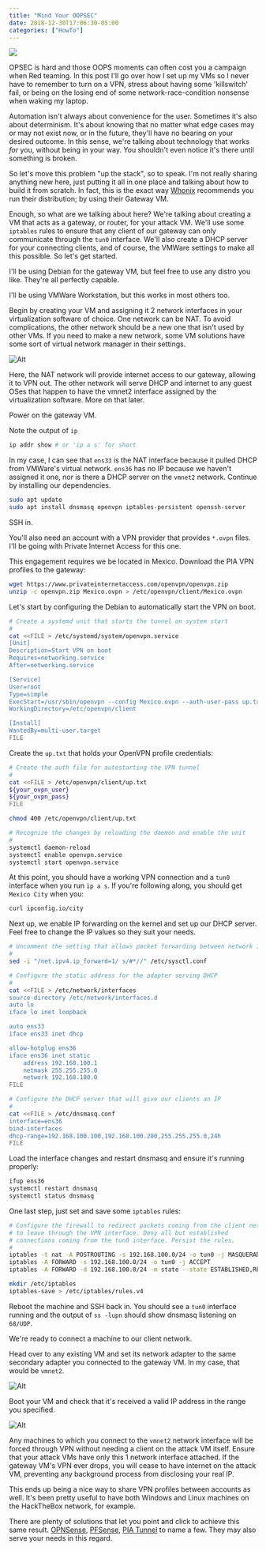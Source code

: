 ```yaml
---
title: "Mind Your OOPSEC"
date: 2018-12-30T17:06:30-05:00
categories: ["HowTo"]
---
```


![](title.png)

OPSEC is hard and those OOPS moments can often cost you a campaign when Red teaming. In this post
I'll go over how I set up my VMs so I never have to remember to turn on a VPN, stress about having
some 'killswitch' fail, or being on the losing end of some network-race-condition nonsense when
waking my laptop.


Automation isn't always about convenience for the user. Sometimes it's also about determinism. It's
about knowing that no matter what edge cases may or may not exist now, or in the future, they'll
have no bearing on your desired outcome. In this sense, we're talking about technology that works
_for_ you, without being in your way. You shouldn't even notice it's there until something is broken.

So let's move this problem "up the stack", so to speak. I'm not really sharing anything new here,
just putting it all in one place and talking about how to build it from scratch. In fact, this is
the exact way [Whonix](https://www.whonix.org/wiki/About#Security_by_Isolation) 
recommends you run their distribution; by using their Gateway VM.

Enough, so what are we talking about here? We're talking about creating a VM that acts as a
gateway, or router, for your attack VM. We'll use some `iptables` rules to ensure that any client
of our gateway can only communicate through the `tun0` interface. We'll also create a DHCP server
for your connecting clients, and of course, the VMWare settings to make all this possible. So let's
get started. 

I'll be using Debian for the gateway VM, but feel free to use any distro you like. They're all
perfectly capable.

I'll be using VMWare Workstation, but this works in most others too. 

Begin by creating your VM and assigning it 2 network interfaces in your virtualization software of
choice. One network can be NAT. To avoid complications, the other network should be a new one that
isn't used by other VMs. If you need to make a new network, some VM solutions have some sort of
virtual network manager in their settings.

![Alt](1.png)


Here, the NAT network will provide internet access to our gateway, allowing it to VPN out. The
other network will serve DHCP and internet to any guest OSes that happen to have the vmnet2
interface assigned by the virtualization software. More on that later.

Power on the gateway VM.

Note the output of `ip`

```bash
ip addr show # or 'ip a s' for short
```

In my case, I can see that `ens33` is the NAT interface because it pulled DHCP from VMWare's virtual
network. `ens36` has no IP because we haven't assigned it one, nor is there a DHCP server on the
`vmnet2` network. Continue by installing our dependencies.

```bash
sudo apt update
sudo apt install dnsmasq openvpn iptables-persistent openssh-server
```

SSH in.

You'll also need an account with a VPN provider that provides `*.ovpn` files. I'll be going with
Private Internet Access for this one.

This engagement requires we be located in Mexico.
Download the PIA VPN profiles to the gateway:

```bash
wget https://www.privateinternetaccess.com/openvpn/openvpn.zip
unzip -c openvpn.zip Mexico.ovpn > /etc/openvpn/client/Mexico.ovpn
```
Let's start by configuring the Debian to automatically start the VPN on boot. 

```bash
# Create a systemd unit that starts the tunnel on system start
#
cat <<FILE > /etc/systemd/system/openvpn.service
[Unit]
Description=Start VPN on boot
Requires=networking.service
After=networking.service

[Service]
User=root
Type=simple
ExecStart=/usr/sbin/openvpn --config Mexico.ovpn --auth-user-pass up.txt
WorkingDirectory=/etc/openvpn/client

[Install]
WantedBy=multi-user.target
FILE
```

Create the `up.txt` that holds your OpenVPN profile credentials:

```bash
# Create the auth file for autostarting the VPN tunnel
#
cat <<FILE > /etc/openvpn/client/up.txt
${your_ovpn_user}
${your_ovpn_pass}
FILE

chmod 400 /etc/openvpn/client/up.txt

# Recognize the changes by reloading the daemon and enable the unit
#
systemctl daemon-reload
systemctl enable openvpn.service
systemctl start openvpn.service
```

At this point, you should have a working VPN connection and a `tun0` interface when you run `ip a s`.
If you're following along, you should get `Mexico City` when you:

```bash
curl ipconfig.io/city
```

Next up, we enable IP forwarding on the kernel and set up our DHCP server. Feel free to change the
IP values so they suit your needs.

```bash
# Uncomment the setting that allows packet forwarding between network interfaces
#
sed -i "/net.ipv4.ip_forward=1/ s/#*//" /etc/sysctl.conf

# Configure the static address for the adapter serving DHCP
#
cat <<FILE > /etc/network/interfaces
source-directory /etc/network/interfaces.d
auto lo
iface lo inet loopback

auto ens33
iface ens33 inet dhcp

allow-hotplug ens36
iface ens36 inet static
    address 192.168.100.1
    netmask 255.255.255.0
    network 192.168.100.0
FILE

# Configure the DHCP server that will give our clients an IP
#
cat <<FILE > /etc/dnsmasq.conf
interface=ens36
bind-interfaces
dhcp-range=192.168.100.100,192.168.100.200,255.255.255.0,24h
FILE
```

Load the interface changes and restart dnsmasq and ensure it's running properly:

```bash
ifup ens36
systemctl restart dnsmasq
systemctl status dnsmasq
```

One last step, just set and save some `iptables` rules:

```bash
# Configure the firewall to redirect packets coming from the client net
# to leave through the VPN interface. Deny all but established
# connections coming from the tun0 interface. Persist the rules.
#
iptables -t nat -A POSTROUTING -s 192.168.100.0/24 -o tun0 -j MASQUERADE
iptables -A FORWARD -s 192.168.100.0/24 -o tun0 -j ACCEPT
iptables -A FORWARD -d 192.168.100.0/24 -m state --state ESTABLISHED,RELATED -i tun0 -j ACCEPT

mkdir /etc/iptables
iptables-save > /etc/iptables/rules.v4
```

Reboot the machine and SSH back in. You should see a `tun0` interface running and the output of
`ss -lupn` should show dnsmasq listening on `68/UDP`.

We're ready to connect a machine to our client network.

Head over to any existing VM and set its network adapter to the same secondary adapter you
connected to the gateway VM. In my case, that would be `vmnet2`.

![Alt](2.png)

Boot your VM and check that it's received a valid IP address in the range you specified.

![Alt](3.png)

Any machines to which you connect to the `vmnet2` network interface will be forced
through VPN without needing a client on the attack VM itself. Ensure that your attack VMs have only
this 1 network interface attached. If the gateway VM's VPN ever drops, you will cease to have
internet on the attack VM, preventing any background process from disclosing your real IP.

This ends up being a nice way to share VPN profiles between accounts as well. It's been pretty
useful to have both Windows and Linux machines on the HackTheBox network, for example.

There are plenty of solutions that let you point and click to achieve this same result. [OPNSense](https://opnsense.org/users/get-started/),
[PFSense](https://www.pfsense.org/), [PIA Tunnel](https://github.com/KaiserSoft/PIA-Tunnel) to name
a few. They may also serve your needs in this regard.
